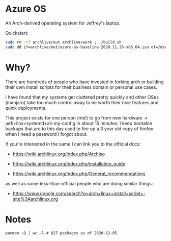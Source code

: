 
# Azure OS

An Arch-derived operating system for Jeffrey's laptop.

Quickstart: 

```bash
sudo rm -rf archlive/out archlive/work ; ./build.sh
sudo dd if=archlive/out/azure-os-baseline-2020.11.26-x86_64.iso of=/dev/sda status=progress oflag=sync bs=4M
```

# Why?

There are hundreds of people who have invested in forking
arch or building their own install scripts for their business domain
or personal use cases.

I have found that my systems get cluttered pretty quickly
and other OSes (manjaro) take too much control away to be worth
their nice features and quick deployments.

This project exists for one person (me!) to go from new hardware -> uefi+linx+systemd+all-my-config
in about 15 minutes. I keep bootable backups that are to this day used to
fire up a 3 year old copy of firefox when I need a password I forgot about.

If you're interested in the same I can link you to the official docs:

 - https://wiki.archlinux.org/index.php/Archiso

 - https://wiki.archlinux.org/index.php/installation_guide
 - https://wiki.archlinux.org/index.php/General_recommendations

as well as some less-than-official people who are doing similar things:

 - https://www.google.com/search?q=arch+linux+install+script+-site%3Aarchlinux.org


# Notes

```
pacman -Q | wc -l # 827 packages as of 2020-12-05

```


